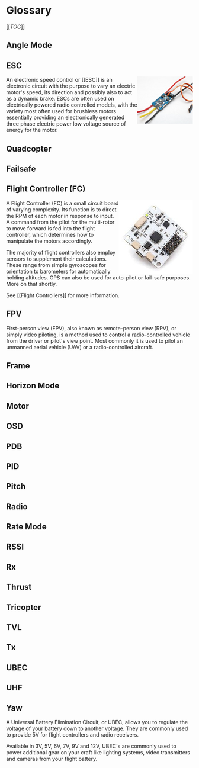 # Glossary

[[_TOC_]]

## Angle Mode

## ESC

<img src="/uploads/esc-generic.jpg" width="150" align="right" />An electronic speed control or [[ESC]] is an electronic circuit with the purpose to vary an electric motor's speed, its direction and possibly also to act as a dynamic brake. ESCs are often used on electrically powered radio controlled models, with the variety most often used for brushless motors essentially providing an electronically generated three phase electric power low voltage source of energy for the motor.

## Quadcopter

## Failsafe

## Flight Controller (FC)

<img src="/uploads/flight-controller-generic.jpg" align="right" /> A Flight Controller (FC) is a small circuit board of varying complexity. Its function is to direct the RPM of each motor in response to input. A command from the pilot for the multi-rotor to move forward is fed into the flight controller, which determines how to manipulate the motors accordingly.

The majority of flight controllers also employ sensors to supplement their calculations. These range from simple gyroscopes for orientation to barometers for automatically holding altitudes. GPS can also be used for auto-pilot or fail-safe purposes. More on that shortly.

See [[Flight Controllers]] for more information.

## FPV

First-person view (FPV), also known as remote-person view (RPV), or simply video piloting, is a method used to control a radio-controlled vehicle from the driver or pilot's view point. Most commonly it is used to pilot an unmanned aerial vehicle (UAV) or a radio-controlled aircraft.

## Frame

## Horizon Mode

## Motor

## OSD

## PDB

## PID

## Pitch

## Radio

## Rate Mode

## RSSI

## Rx

## Thrust

## Tricopter

## TVL

## Tx

## UBEC

## UHF

## Yaw

A Universal Battery Elimination Circuit, or UBEC, allows you to regulate the voltage of your battery down to another voltage. They are commonly used to provide 5V for flight controllers and radio receivers.

Available in 3V, 5V, 6V, 7V, 9V and 12V, UBEC's are commonly used to power additional gear on your craft like lighting systems, video transmitters and cameras from your flight battery.